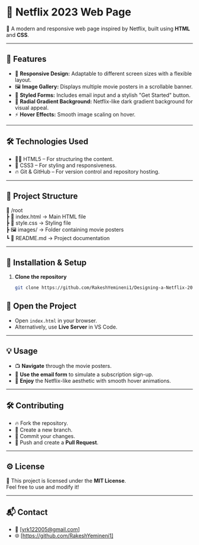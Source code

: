 # 🎥 Netflix 2023 Web Page

🚀 A modern and responsive web page inspired by Netflix, built using **HTML** and **CSS**.

---

## 📌 **Features**
- 🎯 **Responsive Design:** Adaptable to different screen sizes with a flexible layout.
- 🖼️ **Image Gallery:** Displays multiple movie posters in a scrollable banner.
- 🎨 **Styled Forms:** Includes email input and a stylish "Get Started" button.
- 🌌 **Radial Gradient Background:** Netflix-like dark gradient background for visual appeal.
- ⚡ **Hover Effects:** Smooth image scaling on hover.

---

## 🛠️ **Technologies Used**
- 🧑‍💻 HTML5 – For structuring the content.
- 🎨 CSS3 – For styling and responsiveness.
- 🔥 Git & GitHub – For version control and repository hosting.

---

## 📂 **Project Structure**
📁 /root  
 ┣ 📄 index.html         → Main HTML file  
 ┣ 🎨 style.css          → Styling file  
 ┣ 🖼️ images/            → Folder containing movie posters  
 ┗ 📜 README.md          → Project documentation  

---

## 🚀 **Installation & Setup**
1. **Clone the repository**
   ```bash
   git clone https://github.com/RakeshYemineni1/Designing-a-Netflix-2023-Web-page.git
## 🚀 **Open the Project**
- Open `index.html` in your browser.  
- Alternatively, use **Live Server** in VS Code.  

---

## 💡 **Usage**
- 📺 **Navigate** through the movie posters.  
- 📨 **Use the email form** to simulate a subscription sign-up.  
- 🌌 **Enjoy** the Netflix-like aesthetic with smooth hover animations.  

---

## 🛠️ **Contributing**
- 🔥 Fork the repository.  
- 🌿 Create a new branch.  
- 💾 Commit your changes.  
- 🚀 Push and create a **Pull Request**.  

---

## ⚙️ **License**
📄 This project is licensed under the **MIT License**.  
Feel free to use and modify it!  

---

## 📬 **Contact**
- 📧 [yrk122005@gmail.com]  
- 🌐 [https://github.com/RakeshYemineni1]
